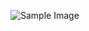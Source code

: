 ![Sample Image](https://raw.githubusercontent.com/Kodluyoruz/taskforce/main/css/odev1/figures/webpage.gif)


